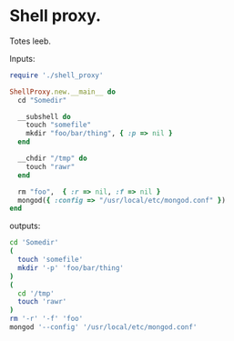Shell proxy.
============

Totes leeb.

Inputs:

```ruby
require './shell_proxy'

ShellProxy.new.__main__ do
  cd "Somedir"

  __subshell do
    touch "somefile"
    mkdir "foo/bar/thing", { :p => nil }
  end

  __chdir "/tmp" do
    touch "rawr"
  end

  rm "foo",  { :r => nil, :f => nil }
  mongod({ :config => "/usr/local/etc/mongod.conf" })
end
```

outputs:

```bash
cd 'Somedir'
(
  touch 'somefile'
  mkdir '-p' 'foo/bar/thing'
)
(
  cd '/tmp'
  touch 'rawr'
)
rm '-r' '-f' 'foo'
mongod '--config' '/usr/local/etc/mongod.conf'
```
